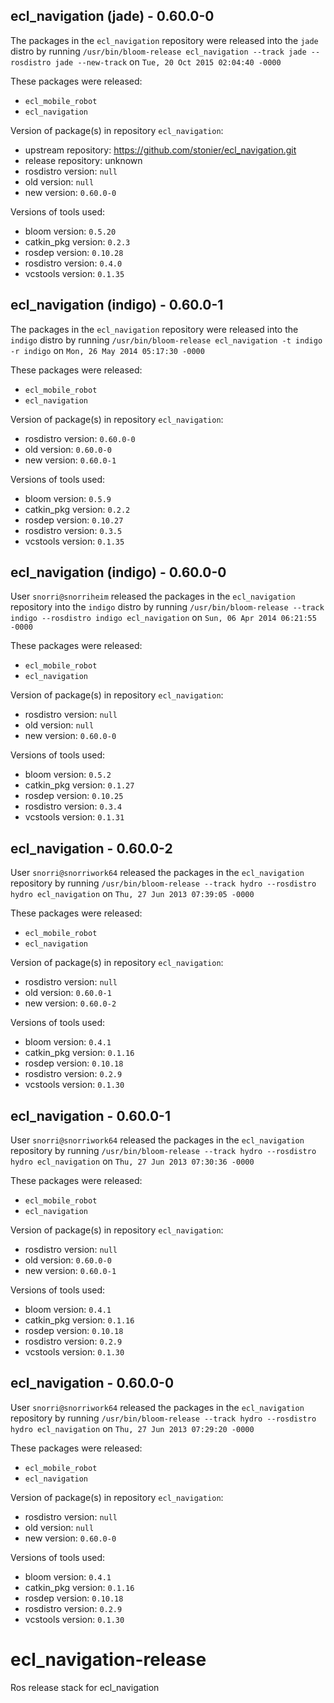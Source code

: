 ## ecl_navigation (jade) - 0.60.0-0

The packages in the `ecl_navigation` repository were released into the `jade` distro by running `/usr/bin/bloom-release ecl_navigation --track jade --rosdistro jade --new-track` on `Tue, 20 Oct 2015 02:04:40 -0000`

These packages were released:
- `ecl_mobile_robot`
- `ecl_navigation`

Version of package(s) in repository `ecl_navigation`:
- upstream repository: https://github.com/stonier/ecl_navigation.git
- release repository: unknown
- rosdistro version: `null`
- old version: `null`
- new version: `0.60.0-0`

Versions of tools used:
- bloom version: `0.5.20`
- catkin_pkg version: `0.2.3`
- rosdep version: `0.10.28`
- rosdistro version: `0.4.0`
- vcstools version: `0.1.35`


## ecl_navigation (indigo) - 0.60.0-1

The packages in the `ecl_navigation` repository were released into the `indigo` distro by running `/usr/bin/bloom-release ecl_navigation -t indigo -r indigo` on `Mon, 26 May 2014 05:17:30 -0000`

These packages were released:
- `ecl_mobile_robot`
- `ecl_navigation`

Version of package(s) in repository `ecl_navigation`:
- rosdistro version: `0.60.0-0`
- old version: `0.60.0-0`
- new version: `0.60.0-1`

Versions of tools used:
- bloom version: `0.5.9`
- catkin_pkg version: `0.2.2`
- rosdep version: `0.10.27`
- rosdistro version: `0.3.5`
- vcstools version: `0.1.35`


## ecl_navigation (indigo) - 0.60.0-0

User `snorri@snorriheim` released the packages in the `ecl_navigation` repository into the `indigo` distro by running `/usr/bin/bloom-release --track indigo --rosdistro indigo ecl_navigation` on `Sun, 06 Apr 2014 06:21:55 -0000`

These packages were released:
- `ecl_mobile_robot`
- `ecl_navigation`

Version of package(s) in repository `ecl_navigation`:
- rosdistro version: `null`
- old version: `null`
- new version: `0.60.0-0`

Versions of tools used:
- bloom version: `0.5.2`
- catkin_pkg version: `0.1.27`
- rosdep version: `0.10.25`
- rosdistro version: `0.3.4`
- vcstools version: `0.1.31`


## ecl_navigation - 0.60.0-2

User `snorri@snorriwork64` released the packages in the `ecl_navigation` repository by running `/usr/bin/bloom-release --track hydro --rosdistro hydro ecl_navigation` on `Thu, 27 Jun 2013 07:39:05 -0000`

These packages were released:
- `ecl_mobile_robot`
- `ecl_navigation`

Version of package(s) in repository `ecl_navigation`:
- rosdistro version: `null`
- old version: `0.60.0-1`
- new version: `0.60.0-2`

Versions of tools used:
- bloom version: `0.4.1`
- catkin_pkg version: `0.1.16`
- rosdep version: `0.10.18`
- rosdistro version: `0.2.9`
- vcstools version: `0.1.30`


## ecl_navigation - 0.60.0-1

User `snorri@snorriwork64` released the packages in the `ecl_navigation` repository by running `/usr/bin/bloom-release --track hydro --rosdistro hydro ecl_navigation` on `Thu, 27 Jun 2013 07:30:36 -0000`

These packages were released:
- `ecl_mobile_robot`
- `ecl_navigation`

Version of package(s) in repository `ecl_navigation`:
- rosdistro version: `null`
- old version: `0.60.0-0`
- new version: `0.60.0-1`

Versions of tools used:
- bloom version: `0.4.1`
- catkin_pkg version: `0.1.16`
- rosdep version: `0.10.18`
- rosdistro version: `0.2.9`
- vcstools version: `0.1.30`


## ecl_navigation - 0.60.0-0

User `snorri@snorriwork64` released the packages in the `ecl_navigation` repository by running `/usr/bin/bloom-release --track hydro --rosdistro hydro ecl_navigation` on `Thu, 27 Jun 2013 07:29:20 -0000`

These packages were released:
- `ecl_mobile_robot`
- `ecl_navigation`

Version of package(s) in repository `ecl_navigation`:
- rosdistro version: `null`
- old version: `null`
- new version: `0.60.0-0`

Versions of tools used:
- bloom version: `0.4.1`
- catkin_pkg version: `0.1.16`
- rosdep version: `0.10.18`
- rosdistro version: `0.2.9`
- vcstools version: `0.1.30`


ecl_navigation-release
======================

Ros release stack for ecl_navigation